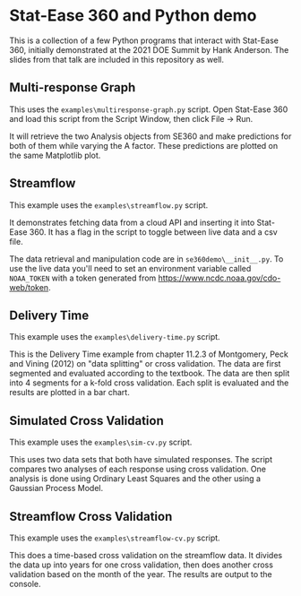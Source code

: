 # Stat-Ease 360 and Python demo

This is a collection of a few Python programs that interact with Stat-Ease 360,
initially demonstrated at the 2021 DOE Summit by Hank Anderson. The slides
from that talk are included in this repository as well.

## Multi-response Graph

This uses the `examples\multiresponse-graph.py` script. Open Stat-Ease 360 and
load this script from the Script Window, then click File -> Run.

It will retrieve the two Analysis objects from SE360 and make predictions for
both of them while varying the A factor. These predictions are plotted on the
same Matplotlib plot.

## Streamflow

This example uses the `examples\streamflow.py` script.

It demonstrates fetching data from a cloud API and inserting it into
Stat-Ease 360. It has a flag in the script to toggle between live data and
a csv file.

The data retrieval and manipulation code are in `se360demo\__init__.py`.
To use the live data you'll need to set an environment variable called
`NOAA_TOKEN` with a token generated from https://www.ncdc.noaa.gov/cdo-web/token.

## Delivery Time

This example uses the `examples\delivery-time.py` script.

This is the Delivery Time example from chapter 11.2.3 of Montgomery, Peck and
Vining (2012) on "data splitting" or cross validation. The data are first
segmented and evaluated according to the textbook. The data are then split into
4 segments for a k-fold cross validation. Each split is evaluated and the
results are plotted in a bar chart.

## Simulated Cross Validation

This example uses the `examples\sim-cv.py` script.

This uses two data sets that both have simulated responses. The script compares
two analyses of each response using cross validation. One analysis is done using
Ordinary Least Squares and the other using a Gaussian Process Model.

## Streamflow Cross Validation

This example uses the `examples\streamflow-cv.py` script.

This does a time-based cross validation on the streamflow data. It divides the
data up into years for one cross validation, then does another cross validation
based on the month of the year. The results are output to the console.
